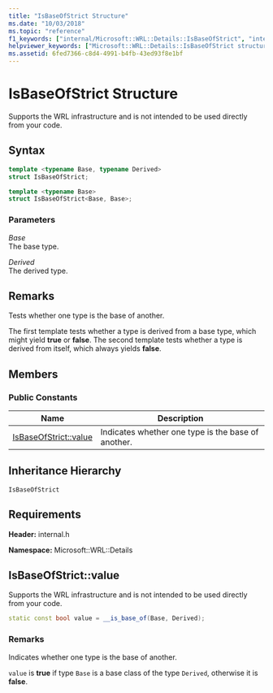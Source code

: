 ```yaml
---
title: "IsBaseOfStrict Structure"
ms.date: "10/03/2018"
ms.topic: "reference"
f1_keywords: ["internal/Microsoft::WRL::Details::IsBaseOfStrict", "internal/Microsoft::WRL::Details::IsBaseOfStrict::value"]
helpviewer_keywords: ["Microsoft::WRL::Details::IsBaseOfStrict structure", "Microsoft::WRL::Details::IsBaseOfStrict::value constant"]
ms.assetid: 6fed7366-c8d4-4991-b4fb-43ed93f8e1bf
---
```

# IsBaseOfStrict Structure

Supports the WRL infrastructure and is not intended to be used directly from your code.

## Syntax

```cpp
template <typename Base, typename Derived>
struct IsBaseOfStrict;

template <typename Base>
struct IsBaseOfStrict<Base, Base>;
```

### Parameters

*Base*<br/>
The base type.

*Derived*<br/>
The derived type.

## Remarks

Tests whether one type is the base of another.

The first template tests whether a type is derived from a base type, which might yield **true** or **false**. The second template tests whether a type is derived from itself, which always yields **false**.

## Members

### Public Constants

Name                            | Description
------------------------------- | --------------------------------------------------
[IsBaseOfStrict::value](#value) | Indicates whether one type is the base of another.

## Inheritance Hierarchy

`IsBaseOfStrict`

## Requirements

**Header:** internal.h

**Namespace:** Microsoft::WRL::Details

## <a name="value"></a>IsBaseOfStrict::value

Supports the WRL infrastructure and is not intended to be used directly from your code.

```cpp
static const bool value = __is_base_of(Base, Derived);
```

### Remarks

Indicates whether one type is the base of another.

`value` is **true** if type `Base` is a base class of the type `Derived`, otherwise it is **false**.
